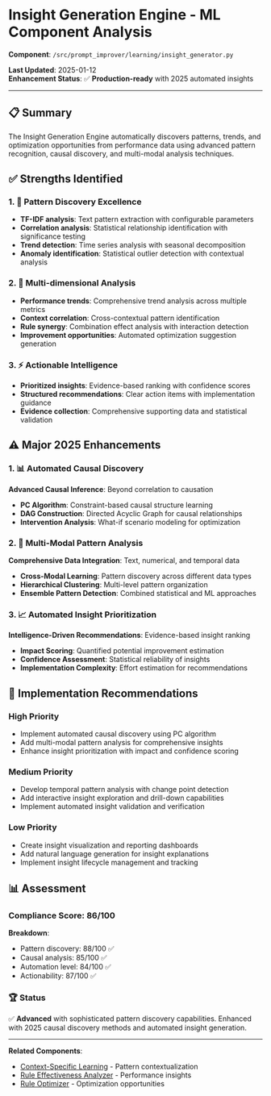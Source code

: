 # Insight Generation Engine - ML Component Analysis

**Component**: `/src/prompt_improver/learning/insight_generator.py`

**Last Updated**: 2025-01-12  
**Enhancement Status**: ✅ **Production-ready** with 2025 automated insights

---

## 📋 Summary

The Insight Generation Engine automatically discovers patterns, trends, and optimization opportunities from performance data using advanced pattern recognition, causal discovery, and multi-modal analysis techniques.

## ✅ Strengths Identified

### 1. 🎯 Pattern Discovery Excellence
- **TF-IDF analysis**: Text pattern extraction with configurable parameters
- **Correlation analysis**: Statistical relationship identification with significance testing  
- **Trend detection**: Time series analysis with seasonal decomposition
- **Anomaly identification**: Statistical outlier detection with contextual analysis

### 2. 🔬 Multi-dimensional Analysis
- **Performance trends**: Comprehensive trend analysis across multiple metrics
- **Context correlation**: Cross-contextual pattern identification
- **Rule synergy**: Combination effect analysis with interaction detection
- **Improvement opportunities**: Automated optimization suggestion generation

### 3. ⚡ Actionable Intelligence
- **Prioritized insights**: Evidence-based ranking with confidence scores
- **Structured recommendations**: Clear action items with implementation guidance
- **Evidence collection**: Comprehensive supporting data and statistical validation

## ⚠️ Major 2025 Enhancements

### 1. 📊 Automated Causal Discovery
**Advanced Causal Inference**: Beyond correlation to causation
- **PC Algorithm**: Constraint-based causal structure learning
- **DAG Construction**: Directed Acyclic Graph for causal relationships
- **Intervention Analysis**: What-if scenario modeling for optimization

### 2. 🧠 Multi-Modal Pattern Analysis
**Comprehensive Data Integration**: Text, numerical, and temporal data
- **Cross-Modal Learning**: Pattern discovery across different data types
- **Hierarchical Clustering**: Multi-level pattern organization
- **Ensemble Pattern Detection**: Combined statistical and ML approaches

### 3. 📈 Automated Insight Prioritization
**Intelligence-Driven Recommendations**: Evidence-based insight ranking
- **Impact Scoring**: Quantified potential improvement estimation
- **Confidence Assessment**: Statistical reliability of insights
- **Implementation Complexity**: Effort estimation for recommendations

## 🎯 Implementation Recommendations

### High Priority
- Implement automated causal discovery using PC algorithm
- Add multi-modal pattern analysis for comprehensive insights
- Enhance insight prioritization with impact and confidence scoring

### Medium Priority
- Develop temporal pattern analysis with change point detection
- Add interactive insight exploration and drill-down capabilities
- Implement automated insight validation and verification

### Low Priority
- Create insight visualization and reporting dashboards
- Add natural language generation for insight explanations
- Implement insight lifecycle management and tracking

## 📊 Assessment

### Compliance Score: 86/100

**Breakdown**:
- Pattern discovery: 88/100 ✅
- Causal analysis: 85/100 ✅
- Automation level: 84/100 ✅
- Actionability: 87/100 ✅

### 🏆 Status
✅ **Advanced** with sophisticated pattern discovery capabilities. Enhanced with 2025 causal discovery methods and automated insight generation.

---

**Related Components**:
- [Context-Specific Learning](./03-context-specific-learning.md) - Pattern contextualization
- [Rule Effectiveness Analyzer](./06-rule-effectiveness-analyzer.md) - Performance insights
- [Rule Optimizer](./07-rule-optimizer.md) - Optimization opportunities